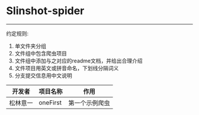 # Slinshot-spider

---

约定规则:

1. 单文件夹分组
2. 文件组中包含爬虫项目
3. 文件组中添加与之对应的readme文档，并给出合理介绍
4. 文件项目用英文或拼音命名，下划线分隔词义
5. 分支提交信息用中文说明

| 开发者   | 项目名称 | 作用           |
| -------- | -------- | -------------- |
| 松林意一 | oneFirst | 第一个示例爬虫 |

